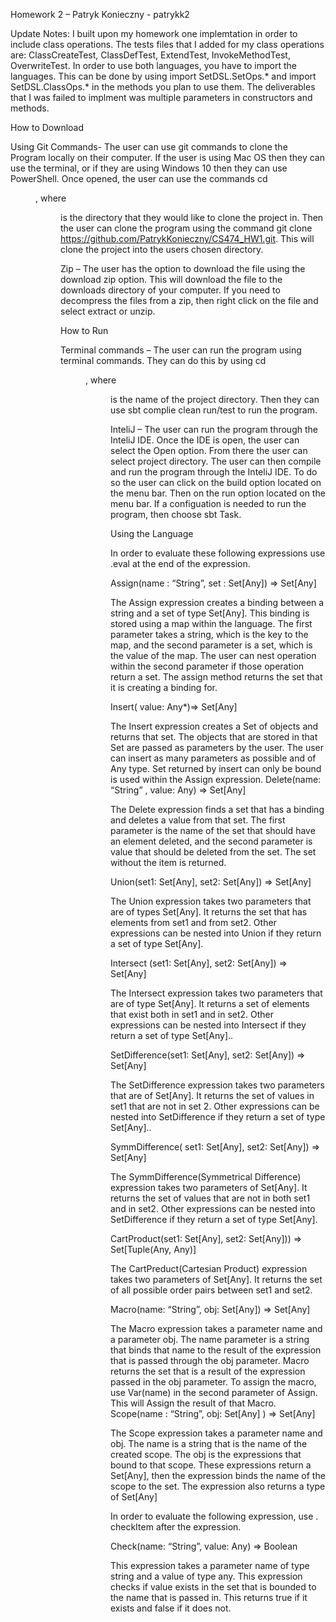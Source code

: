 Homework 2 – Patryk Konieczny - patrykk2

Update Notes: I built upon my homework one implemtation in order to include class operations.
The tests files that I added for my class operations are: ClassCreateTest, ClassDefTest, ExtendTest, InvokeMethodTest, OverwriteTest.
In order to use both languages, you have to import the languages. This can be done by using import SetDSL.SetOps.*
and import  SetDSL.ClassOps.* in the methods you plan to use them. The deliverables that I was failed to implment was 
multiple parameters in constructors and methods.



How to Download

Using Git Commands- The user can use git commands to clone the Program locally on their computer. If the user is using Mac OS then they can use the terminal, or if they are using Windows 10 then they can use PowerShell. Once opened, the user can use the commands cd <dir>, where <dir> is the directory that they would like to clone the project in. Then the user can clone the program using the command git clone https://github.com/PatrykKonieczny/CS474_HW1.git. This will clone the project into the users chosen directory.

Zip – The user has the option to download the file using the download zip option. This will download the file to the downloads directory of your computer. If you need to decompress the files from a zip, then right click on the file and select extract or unzip.

How to Run

Terminal commands – The user can run the program using terminal commands. They can do this by using cd <dir>, where <dir> is the name of the project directory. Then they can use sbt complie clean run/test to run the program.

InteliJ – The user can run the program through the InteliJ IDE.  Once the IDE is open, the user can select the Open option. From there the user can select project directory.  The user can then compile and run the program through the InteliJ IDE. To do so the user can click on the build option located on the menu bar. Then on the run option located on the menu bar. If a configuation is needed to run the program, then choose sbt Task.

Using the Language

In order to evaluate these following expressions use .eval at the end of the expression.

Assign(name : “String”, set : Set[Any]) => Set[Any]

The Assign expression creates a binding between a string and a set of type Set[Any]. This binding is stored using a map within the language. The first parameter takes a string, which is the key to the map, and the second parameter is a set, which is the value of the map. The user can nest operation within the second parameter if those operation return a set. The assign method returns the set that it is creating a binding for.

Insert( value: Any*)=> Set[Any]

The Insert expression creates a Set of objects and returns that set. The objects that are stored in that Set are passed as parameters by the user. The user can insert as many parameters as possible and of Any type.  Set returned by insert can only be bound is used within the Assign expression.
Delete(name: “String” , value: Any) => Set[Any]

The Delete expression finds a set that has a binding and deletes a value from that set. The first parameter is the name of the set that should have an element deleted, and the second parameter is value that should be deleted from the set. The set without the item is returned.

Union(set1: Set[Any], set2: Set[Any]) => Set[Any]

The Union expression takes two parameters that are of types Set[Any]. It returns the set that has elements from set1 and from set2.  Other expressions can be nested into Union if they return a set of type Set[Any].

Intersect (set1: Set[Any], set2: Set[Any]) => Set[Any]

The Intersect expression takes two parameters that are of type Set[Any]. It returns a set of elements that exist both in set1 and in set2. Other expressions can be nested into Intersect if they return a set of type Set[Any]..

SetDifference(set1: Set[Any], set2: Set[Any]) => Set[Any]

The SetDifference expression takes two parameters that are of Set[Any]. It returns the set of values in set1 that are not in set 2. Other expressions can be nested into SetDifference if they return a set of type Set[Any]..

SymmDifference( set1: Set[Any], set2: Set[Any]) => Set[Any]

The SymmDifference(Symmetrical Difference) expression takes two parameters of Set[Any]. It returns the set of values that are not in both set1 and in set2. Other expressions can be nested into SetDifference if they return a set of type Set[Any].

CartProduct(set1: Set[Any], set2: Set[Any])) => Set[Tuple(Any, Any)]

The CartPreduct(Cartesian Product) expression takes two parameters of Set[Any]. It returns the set of all possible order pairs between set1 and set2.

Macro(name: “String”, obj: Set[Any]) => Set[Any]

The Macro expression takes a parameter name and a parameter obj. The name parameter is a string that binds that name to the result of the expression that is passed through the obj parameter. Macro returns the set that is a result of the expression passed in the obj parameter. To assign the macro, use Var(name) in the second parameter of Assign. This will Assign the result of that Macro.
Scope(name : “String”, obj: Set[Any] ) => Set[Any]

The Scope expression takes a parameter name and obj. The name is a string that is the name of the created scope. The obj is the expressions that bound to that scope. These expressions return a Set[Any], then the expression binds the name of the scope to the set. The expression also returns a type of Set[Any]

In order to evaluate the following expression, use . checkItem after the expression.

Check(name: “String”, value:  Any) => Boolean

This expression takes a parameter name of type string and a value of type any. This expression checks if value exists in the set that is bounded to the name that is passed in. This returns true if it exists and false if it does not. 


 
